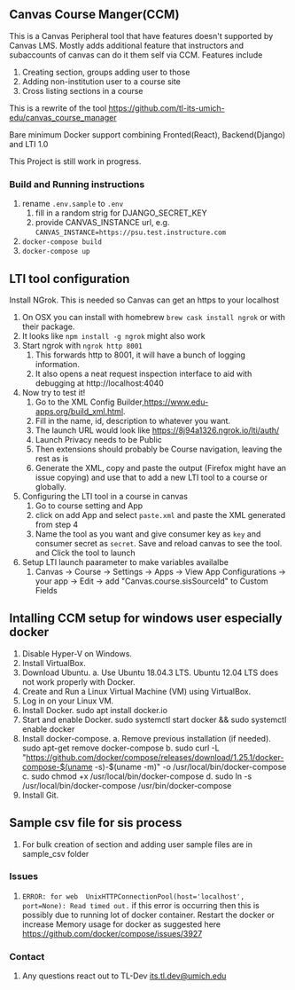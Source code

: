 ## Canvas Course Manger(CCM)

This is a Canvas Peripheral tool that have features doesn't supported by Canvas LMS. Mostly adds additional feature that 
instructors and subaccounts of canvas can do it them self via CCM. Features include
1. Creating section, groups adding user to those
2. Adding non-institution user to a course site
3. Cross listing sections in a course

This is a rewrite of the tool  https://github.com/tl-its-umich-edu/canvas_course_manager

Bare minimum Docker support combining Fronted(React), Backend(Django) and LTI 1.0


This Project is still work in progress.

### Build and Running instructions
1. rename `.env.sample` to `.env` 
   1. fill in a random strig for DJANGO_SECRET_KEY
   2. provide CANVAS_INSTANCE url, e.g. `CANVAS_INSTANCE=https://psu.test.instructure.com`
2. `docker-compose build`
3. `docker-compose up`
## LTI tool configuration
 Install NGrok. This is needed so Canvas can get an https to your localhost
1. On OSX you can install with homebrew `brew cask install ngrok` or with their package.
2. It looks like `npm install -g ngrok` might also work
3. Start ngrok with `ngrok http 8001`
   1. This forwards http to 8001, it will have a bunch of logging information.
   2. It also opens a neat request inspection interface to aid with debugging at http://localhost:4040 
4. Now try to test it!
   1. Go to the XML Config Builder,https://www.edu-apps.org/build_xml.html.
   2. Fill in the name, id, description to whatever you want.
   3. The launch URL would look like https://8j94a1326.ngrok.io/lti/auth/
   4. Launch Privacy needs to be Public
   5. Then extensions should probably be Course navigation, leaving the rest as is
   6. Generate the XML, copy and paste the output (Firefox might have an issue copying) and use that to add a new LTI tool 
      to a course or globally.
5. Configuring the LTI tool in a course in canvas
   1. Go to course setting and App
   2. click on add App and select `paste.xml` and paste the XML generated from step 4
   3. Name the tool as you want and give consumer key as `key` and consumer secret as `secret`. Save and reload canvas
      to see the tool. and Click the tool to launch
6. Setup LTI launch paarameter to make variables availalbe
   1. Canvas -> Course -> Settings -> Apps -> View App Configurations -> your app -> Edit -> add "Canvas.course.sisSourceId" to Custom Fields

## Intalling CCM setup for windows user especially docker
1. Disable Hyper-V on Windows.
2. Install VirtualBox.
3. Download Ubuntu.
    a. Use Ubuntu 18.04.3 LTS. Ubuntu 12.04 LTS does not work properly with Docker.
4. Create and Run a Linux Virtual Machine (VM) using VirtualBox.
5. Log in on your Linux VM.
6. Install Docker. sudo apt install docker.io
7. Start and enable Docker. sudo systemctl start docker && sudo systemctl enable docker
8. Install docker-compose.
    a. Remove previous installation (if needed). sudo apt-get remove docker-compose
    b. sudo curl -L "https://github.com/docker/compose/releases/download/1.25.1/docker-compose-$(uname -s)-$(uname -m)" -o /usr/local/bin/docker-compose
    c. sudo chmod +x /usr/local/bin/docker-compose
    d. sudo ln -s /usr/local/bin/docker-compose /usr/bin/docker-compose
9. Install Git.

## Sample csv file for sis process
1. For bulk creation of section and adding user sample files are in sample_csv folder

### Issues
1. `ERROR: for web  UnixHTTPConnectionPool(host='localhost', port=None): Read timed out.` if this error is occurring then 
this is possibly due to running lot of docker container. Restart the docker or increase Memory usage for docker as 
suggested here https://github.com/docker/compose/issues/3927

### Contact
1. Any questions react out to TL-Dev <its.tl.dev@umich.edu>

